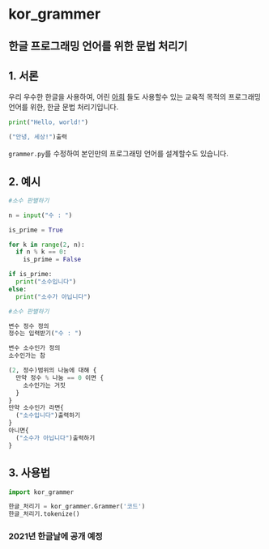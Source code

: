 # kor_grammer
## 한글 프로그래밍 언어를 위한 문법 처리기

## 1. 서론
우리 우수한 한글을 사용하여, 어린 [아희](http://puzzlet.org/doc/aheui/jsaheui_ko.html) 들도 사용할수 있는 교육적 목적의 프로그래밍 언어를 위한, 한글 문법 처리기입니다.

```python
print("Hello, world!")
```

```python
("안녕, 세상!")출력
```



`grammer.py`를 수정하여 본인만의 프로그래밍 언어를 설계할수도 있습니다.

## 2. 예시

```python
#소수 판별하기

n = input("수 : ")

is_prime = True

for k in range(2, n):
  if n % k == 0:
    is_prime = False

if is_prime:
  print("소수입니다")
else:
  print("소수가 아닙니다")
```

```python
#소수 판별하기

변수 정수 정의
정수는 입력받기("수 : ")

변수 소수인가 정의
소수인가는 참

(2, 정수)범위의 나눔에 대해 {
  만약 정수 % 나눔 == 0 이면 {
    소수인가는 거짓
  }
}
만약 소수인가 라면{
  ("소수입니다")출력하기
}
아니면{
  ("소수가 아닙니다")출력하기
}
```
## 3. 사용법
```python
import kor_grammer

한글_처리기 = kor_grammer.Grammer('코드')
한글_처리기.tokenize()
```


### 2021년 한글날에 공개 예정

